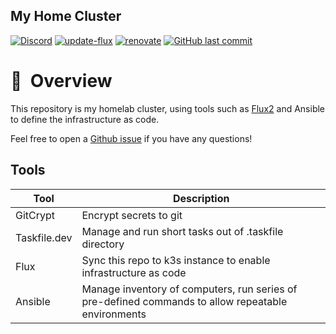 ## My Home Cluster
[![Discord](https://img.shields.io/badge/discord-chat-7289DA.svg?maxAge=60&style=flat-square)](https://discord.gg/7PbmHRK)     [![update-flux](https://github.com/Truxnell/home-cluster/actions/workflows/flux.yaml/badge.svg)](https://github.com/Truxnell/home-cluster/actions/workflows/flux.yaml)     [![renovate](https://github.com/Truxnell/home-cluster/actions/workflows/renovate.yaml/badge.svg)](https://github.com/Truxnell/home-cluster/actions/workflows/renovate.yaml)     [![GitHub last commit](https://img.shields.io/github/last-commit/Truxnell/home-cluster?color=purple&style=flat-square)](https://github.com/billimek/k8s-gitops/commits/main)
# :book:&nbsp; Overview

This repository is my homelab cluster, using tools such as [Flux2](https://github.com/fluxcd/flux2) and Ansible to define the infrastructure as code.

Feel free to open a [Github issue](https://github.com/Truxnell/home-cluster/issues/new) if you have any questions!

## Tools
| Tool | Description |
|---|---|
| GitCrypt | Encrypt secrets to git |
| Taskfile.dev | Manage and run short tasks out of .taskfile directory |
| Flux | Sync this repo to k3s instance to enable infrastructure as code |
| Ansible | Manage inventory of computers, run series of pre-defined commands to allow repeatable environments |
